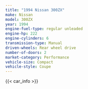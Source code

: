 ```yaml
---
title: "1994 Nissan 300ZX"
make: Nissan
model: 300ZX
year: 1994
engine-fuel-type: regular unleaded
engine-hp: 222
engine-cylinders: 6
transmission-type: Manual
driven-wheels: Rear wheel drive
number-of-doors: 2
market-category: Performance
vehicle-size: Compact
vehicle-style: Coupe
---
```


{{< car_info >}}
